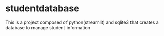 # studentdatabase
This is a project composed of python(streamlit) and sqlite3 that creates a database to manage student information

